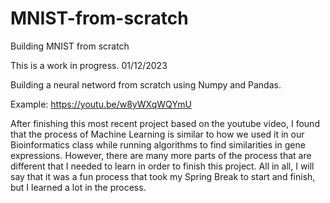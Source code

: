 # MNIST-from-scratch
Building MNIST from scratch

This is a work in progress. 01/12/2023

Building a neural netword from scratch using Numpy and Pandas.

Example:
https://youtu.be/w8yWXqWQYmU

After finishing this most recent project based on the youtube video, I found that the process of Machine Learning 
is similar to how we used it in our Bioinformatics class while running algorithms to find similarities in gene 
expressions. However, there are many more parts of the process that are different that I needed to learn in order
to finish this project. All in all, I will say that it was a fun process that took my Spring Break to start and 
finish, but I learned a lot in the process.
